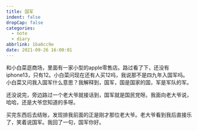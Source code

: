 ```yaml
---
title: 国军
indent: false
dropCap: false
categories:
  - note
  - diary
abbrlink: 1ba8cc9e
date: 2021-09-26 16:00:01
---
```


和小白菜逛商场，里面有一家小型的apple零售店。路过看了下，还没有iphone13，只有12。小白菜问现在还有人买12吗，我说那不是四九年入国军吗。小白菜又问我入国军什么意思？我解释到，国军，国是国家的国，军是军队的军。


还没说完，旁边路过一个老大爷就接话到，国军就是国民党呀。我面向老大爷说，哈哈，还是大爷您知道的多呀。

买完东西后去结账，发现排我前面的正是刚才那位老大爷。老大爷看到我后直接乐了，笑着说国军。我回了一句，国军你好。
